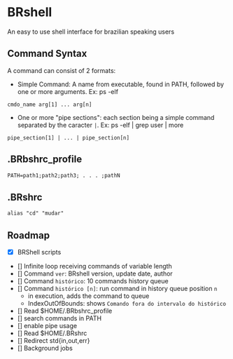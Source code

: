 # BRshell

An easy to use shell interface for brazilian speaking users

## Command Syntax

A command can consist of 2 formats:

- Simple Command: A name from executable, found in PATH, followed by one or more arguments. Ex: ps -elf

`cmdo_name arg[1] ... arg[n]`

- One or more "pipe sections": each section being a simple command separated by the caracter `|`. Ex: ps -elf | grep user | more

`pipe_section[1] | ... | pipe_section[n]`

## .BRbshrc_profile

```txt
PATH=path1;path2;path3; . . . ;pathN
```

## .BRshrc

```txt
alias "cd" "mudar"
```

## Roadmap

- [x] BRShell scripts
- [] Infinite loop receiving commands of variable length
- [] Command `ver`: BRshell version, update date, author
- [] Command `histórico`: 10 commands history queue
- [] Command `histórico [n]`: run command in history queue position `n`
    - in execution, adds the command to queue
    - IndexOutOfBounds: shows `Comando fora do intervalo do histórico`
- [] Read $HOME/.BRbshrc_profile
- [] search commands in PATH
- [] enable pipe usage
- [] Read $HOME/.BRshrc
- [] Redirect std{in,out,err}
- [] Background jobs